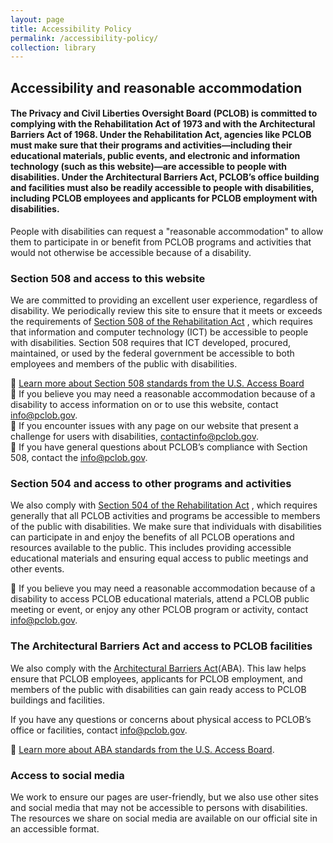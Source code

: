 ```yaml
---
layout: page
title: Accessibility Policy
permalink: /accessibility-policy/
collection: library
---
```


## Accessibility and reasonable accommodation


#### The Privacy and Civil Liberties Oversight Board (PCLOB) is committed to complying with the Rehabilitation Act of 1973 and with the Architectural Barriers Act of 1968. Under the Rehabilitation Act, agencies like PCLOB must make sure that their programs and activities—including their educational materials, public events, and electronic and information technology (such as this website)—are accessible to people with disabilities. Under the Architectural Barriers Act, PCLOB’s office building and facilities must also be readily accessible to people with disabilities, including PCLOB employees and applicants for PCLOB employment with disabilities.


People with disabilities can request a "reasonable accommodation" to allow them to participate in or benefit from PCLOB programs and activities that would not otherwise be accessible because of a disability. 


### Section 508 and access to this website  

We are committed to providing an excellent user experience, regardless of disability. We periodically review this site to ensure that it meets or exceeds the requirements of [Section 508 of the Rehabilitation Act](https://www.section508.gov/) , which requires that information and computer technology (ICT) be accessible to people with disabilities. Section 508 requires that ICT developed, procured, maintained, or used by the federal government be accessible to both employees and members of the public with disabilities. 

	[Learn more about Section 508 standards from the U.S. Access Board](https://www.access-board.gov/guidelines-and-standards/communications-and-it/about-the-section-508-standards)  
	If you believe you may need a reasonable accommodation because of a disability to access information on or to use this website, contact info@pclob.gov.  
	If you encounter issues with any page on our website that present a challenge for users with disabilities, contactinfo@pclob.gov.  
	If you have general questions about PCLOB’s compliance with Section 508, contact the info@pclob.gov.  

### Section 504 and access to other programs and activities

We also comply with [Section 504 of the Rehabilitation Act](https://www.dol.gov/oasam/regs/statutes/sec504.htm) , which requires generally that all PCLOB activities and programs be accessible to members of the public with disabilities. We make sure that individuals with disabilities can participate in and enjoy the benefits of all PCLOB operations and resources available to the public. This includes providing accessible educational materials and ensuring equal access to public meetings and other events. 

	If you believe you may need a reasonable accommodation because of a disability to access PCLOB educational materials, attend a PCLOB public meeting or event, or enjoy any other PCLOB program or activity, contact info@pclob.gov. 

### The Architectural Barriers Act and access to PCLOB facilities

We also comply with the [Architectural Barriers Act](https://www.access-board.gov/the-board/laws/architectural-barriers-act-aba)(ABA). This law helps ensure that PCLOB employees, applicants for PCLOB employment, and members of the public with disabilities can gain ready access to PCLOB buildings and facilities.  

If you have any questions or concerns about physical access to PCLOB’s office or facilities, contact info@pclob.gov. 

	[Learn more about ABA standards from the U.S. Access Board](https://www.access-board.gov/guidelines-and-standards/buildings-and-sites/about-the-aba-standards).

### Access to social media

We work to ensure our pages are user-friendly, but we also use other sites and social media that may not be accessible to persons with disabilities. The resources we share on social media are available on our official site in an accessible format.

